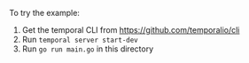 To try the example:

1. Get the temporal CLI from https://github.com/temporalio/cli
2. Run `temporal server start-dev`
3. Run `go run main.go` in this directory
